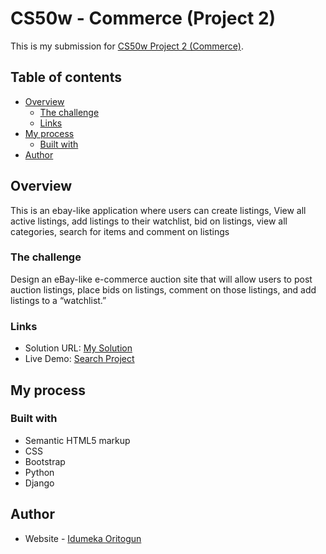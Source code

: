 # CS50w - Commerce (Project 2)

This is my submission for [CS50w Project 2 (Commerce)](https://cs50.harvard.edu/web/2020/projects/2/commerce/). 

## Table of contents

- [Overview](#overview)
  - [The challenge](#the-challenge)
  - [Links](#links)
- [My process](#my-process)
  - [Built with](#built-with)
- [Author](#author)


## Overview

This is an ebay-like application where users can create listings, View all active listings, add listings to their watchlist, bid on listings, view all categories, search for items and comment on listings

### The challenge

Design an eBay-like e-commerce auction site that will allow users to post auction listings, place bids on listings, comment on those listings, and add listings to a “watchlist.”

### Links

- Solution URL: [My Solution](https://your-solution-url.com)
- Live Demo: [Search Project](https://youtu.be/wEVgvjpNTa8)

## My process

### Built with

- Semantic HTML5 markup
- CSS
- Bootstrap
- Python
- Django

## Author

- Website - [Idumeka Oritogun](https://gods-own.github.io/Portfolio/)